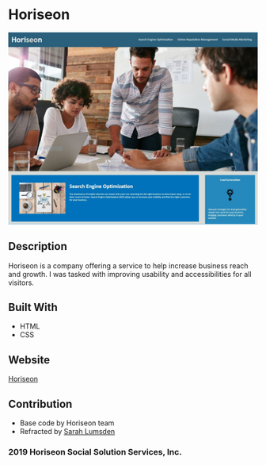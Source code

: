 # Horiseon

![Horiseon landing page](assets/images/screenshot.png)

## Description
Horiseon is a company offering a service to help increase business reach and growth. I was tasked with improving usability and accessibilities for all visitors.

## Built With
* HTML
* CSS

## Website
[Horiseon](https://slumsd01.github.io/01-horiseon/)

## Contribution
* Base code by Horiseon team
* Refracted by [Sarah Lumsden](https://github.com/slumsd01)

### 2019 Horiseon Social Solution Services, Inc.
